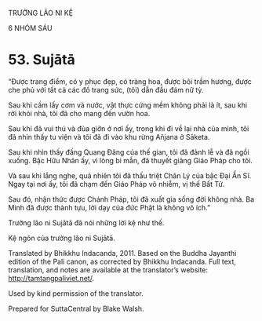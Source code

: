 TRƯỞNG LÃO NI KỆ

6 NHÓM SÁU

# 53\. Sujātā

“Được trang điểm, có y phục đẹp, có tràng hoa, được bôi trầm hương, được che phủ với tất cả các đồ trang sức, (tôi) dẫn đầu đám nữ tỳ.

Sau khi cầm lấy cơm và nước, vật thực cứng mềm không phải là ít, sau khi rời khỏi nhà, tôi đã cho mang đến vườn hoa.

Sau khi đã vui thú và đùa giỡn ở nơi ấy, trong khi đi về lại nhà của mình, tôi đã nhìn thấy tu viện và tôi đã đi vào khu rừng Añjana ở Sāketa.

Sau khi nhìn thấy đấng Quang Đăng của thế gian, tôi đã đảnh lễ và đã ngồi xuống. Bậc Hữu Nhãn ấy, vì lòng bi mẫn, đã thuyết giảng Giáo Pháp cho tôi.

Và sau khi lắng nghe, quả nhiên tôi đã thấu triệt Chân Lý của bậc Đại Ẩn Sĩ. Ngay tại nơi ấy, tôi đã chạm đến Giáo Pháp vô nhiễm, vị thế Bất Tử.

Sau đó, nhận thức được Chánh Pháp, tôi đã xuất gia sống đời không nhà. Ba Minh đã được thành tựu, lời dạy của đức Phật là không vô ích.”

Trưởng lão ni Sujātā đã nói những lời kệ như thế.

Kệ ngôn của trưởng lão ni Sujātā.

Translated by Bhikkhu Indacanda, 2011. Based on the Buddha Jayanthi edition of the Pali canon, as corrected by Bhikkhu Indacanda. Full text, translation, and notes are available at the translator’s website: http://tamtangpaliviet.net/.

Used by kind permission of the translator.

Prepared for SuttaCentral by Blake Walsh.
